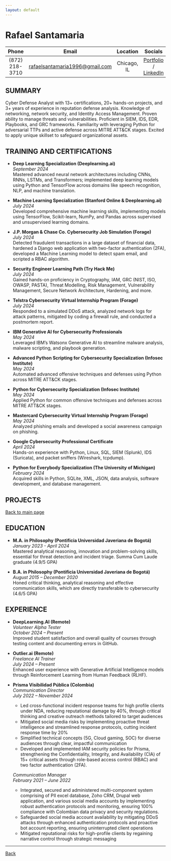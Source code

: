 ```yaml
---
layout: default
---
```


# Rafael Santamaria   

| **Phone** | **Email** | **Location** | **Socials** |
|:--------------:|:----------------:|:-----------:|:-----------------------:|
| (872) 218-3710 | [rafaelsantamaria1996@gmail.com](mailto:rafaelsantamaria1996@gmail.com) | Chicago, IL | [Portfolio](./) / [LinkedIn](https://www.linkedin.com/in/rafael-santamaria-ortega) |


## SUMMARY  

Cyber Defense Analyst with 13+ certifications, 20+ hands-on projects, and 3+ years of experience in reputation defense analysis. Knowledge of networking, network security, and Identity Access Management. Proven ability to manage threats and vulnerabilities. Proficient in SIEM, IDS, EDR, Playbooks, and GRC frameworks. Familiarity with leveraging Python for adversarial TTPs and active defense across MITRE ATT&CK stages. Excited to apply unique skillset to safeguard organizational assets.

## TRAINING AND CERTIFICATIONS  

- **Deep Learning Specialization (Deeplearning.ai)**  
  *September 2024*  
  Mastered advanced neural network architectures including CNNs, RNNs, LSTMs, and Transformers; implemented deep learning models using Python and TensorFlow across domains like speech recognition, NLP, and machine translation.

- **Machine Learning Specialization (Stanford Online & Deeplearning.ai)**  
  *July 2024*  
  Developed comprehensive machine learning skills, implementing models using TensorFlow, Scikit-learn, NumPy, and Pandas across supervised and unsupervised learning domains.

- **J.P. Morgan & Chase Co. Cybersecurity Job Simulation (Forage)**  
  *July 2024*  
  Detected fraudulent transactions in a large dataset of financial data, hardened a Django web application with two-factor authentication (2FA), developed a Machine Learning model to detect spam email, and scripted a RBAC algorithm.

- **Security Engineer Learning Path (Try Hack Me)**  
  *July 2024*  
  Gained hands-on proficiency in Cryptography, IAM, GRC (NIST, ISO, OWASP, PASTA), Threat Modelling, Risk Management, Vulnerability Management, Secure Network Architecture, Hardening, and more.

- **Telstra Cybersecurity Virtual Internship Program (Forage)**  
  *July 2024*  
  Responded to a simulated DDoS attack, analyzed network logs for attack patterns, mitigated by coding a firewall rule, and conducted a postmortem report.

- **IBM Generative AI for Cybersecurity Professionals**  
  *May 2024*  
  Leveraged IBM’s Watsonx Generative AI to streamline malware analysis, malware scripting, and playbook generation.

- **Advanced Python Scripting for Cybersecurity Specialization (Infosec Institute)**  
  *May 2024*  
  Automated advanced offensive techniques and defenses using Python across MITRE ATT&CK stages.

- **Python for Cybersecurity Specialization (Infosec Institute)**  
  *May 2024*  
  Applied Python for common offensive techniques and defenses across MITRE ATT&CK stages.

- **Mastercard Cybersecurity Virtual Internship Program (Forage)**  
  *May 2024*  
  Analyzed phishing emails and developed a social awareness campaign on phishing.

- **Google Cybersecurity Professional Certificate**  
  *April 2024*  
  Hands-on experience with Python, Linux, SQL, SIEM (Splunk), IDS (Suricata), and packet sniffers (Wireshark, tcpdump).

- **Python for Everybody Specialization (The University of Michigan)**  
  *February 2024*  
  Acquired skills in Python, SQLite, XML, JSON, data analysis, software development, and database management.

## PROJECTS  

[Back to main page](./)

## EDUCATION  

- **M.A. in Philosophy (Pontificia Universidad Javeriana de Bogotá)**  
  *January 2023 - April 2024*  
  Mastered analytical reasoning, innovation and problem-solving skills, essential for threat detection and incident triage. Summa Cum Laude graduate (4.9/5 GPA)

- **B.A. in Philosophy (Pontificia Universidad Javeriana de Bogotá)**  
  *August 2015 – December 2020*  
  Honed critical thinking, analytical reasoning and effective communication skills, which are directly transferable to cybersecurity (4.6/5 GPA)

## EXPERIENCE  

- **DeepLearning.AI (Remote)**  
  *Volunteer Alpha Tester*  
  *October 2024 – Present*  
  Improved student satisfaction and overall quality of courses through testing content and documenting errors in GitHub.

- **Outlier.ai (Remote)**  
  *Freelance AI Trainer*  
  *July 2024 – Present*  
  Enhanced user experience with Generative Artificial Intelligence models through Reinforcement Learning from Human Feedback (RLHF).

- **Prisma Visibilidad Pública (Colombia)**  
  *Communication Director*  
  *July 2022 – November 2024*  
  - Led cross-functional incident response teams for high profile clients under NDA, reducing reputational damage by 40%, through critical thinking and creative outreach methods tailored to target audiences 
  - Mitigated social media risks by implementing proactive threat intelligence and streamlined response protocols, cutting incident response time by 20% 
  - Simplified technical concepts (5G, Cloud gaming, SOC) for diverse audiences through clear, impactful communication  
  - Developed and implemented IAM security policies for Prisma, strengthening the Confidentiality, Integrity, and Availability (CIA) of 15+ critical assets through role-based access control (RBAC) and two factor authentication (2FA). 

  *Communication Manager*  
  *February 2021 – June 2022*  
  - Integrated, secured and administered multi-component system comprising of PII excel database, Zoho CRM, Drupal web application, and various social media accounts by implementing robust authentication protocols and monitoring, ensuring 100% compliance with Colombian data privacy and security regulations.  
  - Safeguarded social media account availability by mitigating DDoS attacks through enhanced authentication protocols and proactive bot account reporting, ensuring uninterrupted client operations 
  - Mitigated reputational risks for high-profile clients by regaining narrative control through strategic messaging 

---

[Back](./)
